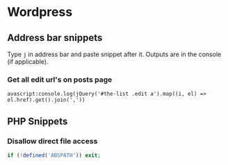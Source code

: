 # Wordpress

## Address bar snippets

Type `j` in address bar and paste snippet after it. Outputs are in the console (if applicable). 

### Get all edit url's on posts page

    avascript:console.log(jQuery('#the-list .edit a').map((i, el) => el.href).get().join(','))

## PHP Snippets

### Disallow direct file access

```php
if (!defined('ABSPATH')) exit;
```
